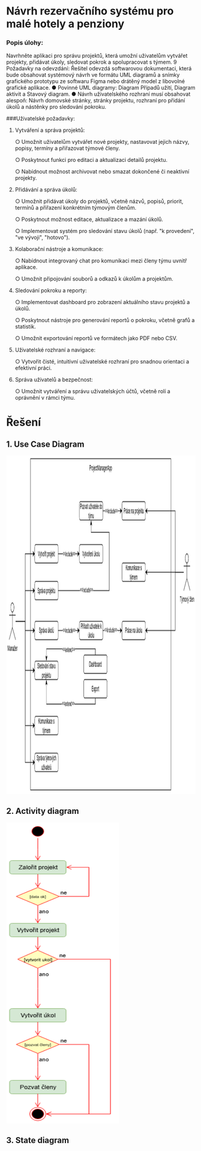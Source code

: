 # Návrh rezervačního systému pro malé hotely a penziony

### Popis úlohy:
Navrhněte aplikaci pro správu projektů, která umožní uživatelům vytvářet projekty, přidávat
úkoly, sledovat pokrok a spolupracovat s týmem.
9
Požadavky na odevzdání:
Řešitel odevzdá softwarovou dokumentaci, která bude obsahovat systémový návrh ve formátu
UML diagramů a snímky grafického prototypu ze softwaru Figma nebo drátěný model
z libovolné grafické aplikace.
● Povinné UML diagramy: Diagram Případů užití, Diagram aktivit a Stavový diagram.
● Návrh uživatelského rozhraní musí obsahovat alespoň: Návrh domovské stránky,
stránky projektu, rozhraní pro přidání úkolů a nástěnky pro sledování pokroku.

###Uživatelské požadavky:
1. Vytváření a správa projektů:

    ○ Umožnit uživatelům vytvářet nové projekty, nastavovat jejich názvy, popisy,
    termíny a přiřazovat týmové členy.

    ○ Poskytnout funkci pro editaci a aktualizaci detailů projektu.

    ○ Nabídnout možnost archivovat nebo smazat dokončené či neaktivní projekty.

2. Přidávání a správa úkolů:

    ○ Umožnit přidávat úkoly do projektů, včetně názvů, popisů, priorit, termínů
    a přiřazení konkrétním týmovým členům.

    ○ Poskytnout možnost editace, aktualizace a mazání úkolů.

    ○ Implementovat systém pro sledování stavu úkolů (např. "k provedení", "ve
    vývoji", "hotovo").

3. Kolaborační nástroje a komunikace:

    ○ Nabídnout integrovaný chat pro komunikaci mezi členy týmu uvnitř aplikace.

    ○ Umožnit připojování souborů a odkazů k úkolům a projektům.

4. Sledování pokroku a reporty:

    ○ Implementovat dashboard pro zobrazení aktuálního stavu projektů a úkolů.

    ○ Poskytnout nástroje pro generování reportů o pokroku, včetně grafů
    a statistik.

    ○ Umožnit exportování reportů ve formátech jako PDF nebo CSV.

5. Uživatelské rozhraní a navigace:

    ○ Vytvořit čisté, intuitivní uživatelské rozhraní pro snadnou orientaci a efektivní
    práci.

6. Správa uživatelů a bezpečnost:

    ○ Umožnit vytváření a správu uživatelských účtů, včetně rolí a oprávnění
    v rámci týmu.

# Řešení
## 1. Use Case Diagram

<img src="./sprava_projektu/sprava_projektu_usecase.drawio.png" alt="Alt text" width="1500" height="900">

## 2. Activity diagram

<img src="./sprava_projektu/projekt_activit.png" alt="Alt text" width="300" height="800">

## 3. State diagram